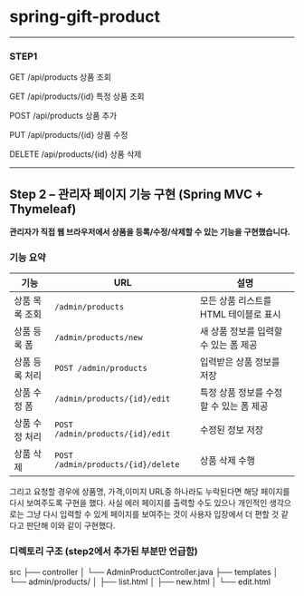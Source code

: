 # spring-gift-product


------
### STEP1


GET /api/products 상품 조회

GET /api/products/{id} 특정 상품 조회

POST /api/products 상품 추가

PUT /api/products/{id} 상품 수정

DELETE /api/products/{id} 상품 삭제

-----

## Step 2 – 관리자 페이지 기능 구현 (Spring MVC + Thymeleaf)

**관리자가 직접 웹 브라우저에서 상품을 등록/수정/삭제할 수 있는 기능을 구현했습니다.**

### 기능 요약

| 기능           | URL                                  | 설명                                   |
|----------------|--------------------------------------|----------------------------------------|
| 상품 목록 조회 | `/admin/products`                    | 모든 상품 리스트를 HTML 테이블로 표시  |
| 상품 등록 폼   | `/admin/products/new`                | 새 상품 정보를 입력할 수 있는 폼 제공  |
| 상품 등록 처리 | `POST /admin/products`               | 입력받은 상품 정보를 저장              |
| 상품 수정 폼   | `/admin/products/{id}/edit`          | 특정 상품 정보를 수정할 수 있는 폼 제공 |
| 상품 수정 처리 | `POST /admin/products/{id}/edit`     | 수정된 정보 저장                        |
| 상품 삭제      | `POST /admin/products/{id}/delete`   | 상품 삭제 수행                          |

그리고 요청할 경우에 상품명, 가격,이미지 URL중 하나라도 누락된다면 해당 페이지를 다시 보여주도록 구현을 했다.
사실 에러 페이지를 출력할 수도 있으나 개인적인 생각으로는 그냥 다시 입력할 수 있게 페이지를 보여주는 것이 사용자 입장에서 더 편할 것 같다고 판단해 이와 같이 구현했다.



### 디렉토리 구조 (step2에서 추가된 부분만 언급함)
src
├── controller
│ └── AdminProductController.java
├── templates
│ └── admin/products/
│ ├── list.html
│ ├── new.html
│ └── edit.html

